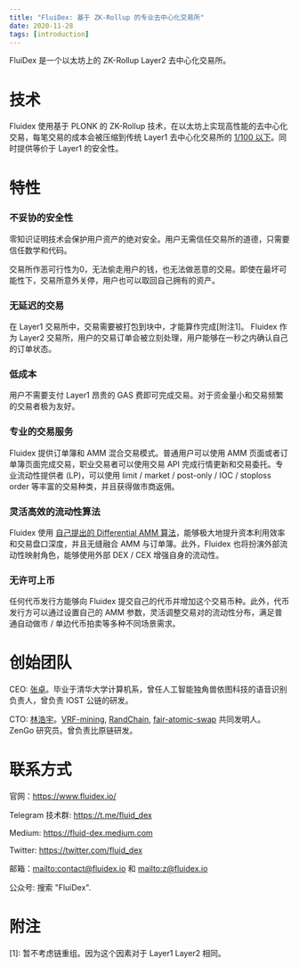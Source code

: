 ```yaml
---
title: "FluiDex: 基于 ZK-Rollup 的专业去中心化交易所"
date: 2020-11-28
tags: [introduction]
---
```



FluiDex 是一个以太坊上的 ZK-Rollup Layer2 去中心化交易所。


# 技术 

Fluidex 使用基于 PLONK 的 ZK-Rollup 技术，在以太坊上实现高性能的去中心化交易，每笔交易的成本会被压缩到传统 Layer1 去中心化交易所的 [1/100 以下](/zh/blog/zkrollup-intro1/)。同时提供等价于 Layer1 的安全性。


# 特性

### 不妥协的安全性

零知识证明技术会保护用户资产的绝对安全。用户无需信任交易所的道德，只需要信任数学和代码。

交易所作恶可行性为0，无法偷走用户的钱，也无法做恶意的交易。即使在最坏可能性下，交易所意外关停，用户也可以取回自己拥有的资产。

### 无延迟的交易

在 Layer1 交易所中，交易需要被打包到块中，才能算作完成[附注1]。 Fluidex 作为 Layer2 交易所，用户的交易订单会被立刻处理，用户能够在一秒之内确认自己的订单状态。

### 低成本

用户不需要支付 Layer1 昂贵的 GAS 费即可完成交易。对于资金量小和交易频繁的交易者极为友好。

### 专业的交易服务

Fluidex 提供订单簿和 AMM 混合交易模式。普通用户可以使用 AMM 页面或者订单簿页面完成交易，职业交易者可以使用交易 API 完成行情更新和交易委托。专业流动性提供者 (LP)，可以使用 limit / market / post-only / IOC / stoploss order 等丰富的交易种类，并且获得做市商返佣。

### 灵活高效的流动性算法

Fluidex 使用 [自己提出的 Differential AMM 算法](/zh/blog/damm/)，能够极大地提升资本利用效率和交易盘口深度，并且无缝融合 AMM 与订单簿。此外，Fluidex 也将扮演外部流动性映射角色，能够使用外部 DEX / CEX 增强自身的流动性。

### 无许可上币

任何代币发行方能够向 Fluidex 提交自己的代币并增加这个交易币种。此外，代币发行方可以通过设置自己的 AMM 参数，灵活调整交易对的流动性分布，满足普通自动做市 / 单边代币拍卖等多种不同场景需求。

<!--
# 项目历史

Fluidex 在 2021 年初启动，我们曾写过[打造一个最好的非托管交易所的初心](https://www.fluidex.io/en/blog/fluidex-a-zkrollup-layer2-dex/)。

2021.Q1 Fluidex 开源了 PLONK DSL 工具包 [Plonkit](https://github.com/Fluidex/plonkit) 和 Circom 开发工具包 [Snarkit](https://www.fluidex.io/en/blog/the-motivation-of-snarkit/)。

2021.Q2 Fluidex 开源了[后端代码](https://github.com/Fluidex/fluidex-backend)，这将是第一个完全开源的 ZK-Rollup DEX 项目。我们希望能够和社区携手努力，共同推动去中心化世界的边界。

# Roadmap

2021.Q4 测试网部署

2022.Q1 主网上线
主网
-->

# 创始团队

CEO: [张卓](https://www.linkedin.com/in/zhuo-zhang-75340152/)。毕业于清华大学计算机系，曾任人工智能独角兽依图科技的语音识别负责人，曾负责 IOST 公链的研发。

CTO: [林浩宇](https://www.linkedin.com/in/haoyu-lin-239474123/)。[VRF-mining](https://vrf-mining.github.io/), [RandChain](https://eprint.iacr.org/2020/1033.pdf), [fair-atomic-swap](https://dl.acm.org/doi/10.1145/3318041.3355460) 共同发明人。ZenGo 研究员。曾负责比原链研发。


# 联系方式

官网：<https://www.fluidex.io/>

Telegram 技术群: <https://t.me/fluid_dex>

Medium: <https://fluid-dex.medium.com>

Twitter: <https://twitter.com/fluid_dex>

邮箱：<mailto:contact@fluidex.io> 和 <mailto:z@fluidex.io> 

公众号: 搜索 "FluiDex".


# 附注

[1]: 暂不考虑链重组。因为这个因素对于 Layer1 Layer2 相同。

